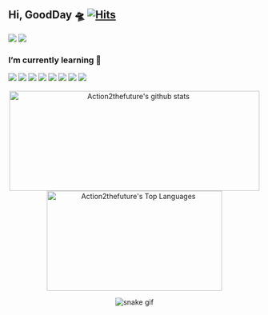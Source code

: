 ## Hi, GoodDay 🛸 [![Hits](https://hits.seeyoufarm.com/api/count/incr/badge.svg?url=https%3A%2F%2Fgithub.com%2Faction2thefuture&count_bg=%2379C83D&title_bg=%23555555&icon=&icon_color=%23E7E7E7&title=hits&edge_flat=false)](https://hits.seeyoufarm.com)
<a href="https://action2thefuture.space/" target="_blank"><img src="https://img.shields.io/badge/Blog-09B3AF?style=flat-square&logo=Storyblok&logoColor=white"/></a> <a href="https://dnstks0204@gmail.com" target="_blank"><img src="https://img.shields.io/badge/Gmail-EA4335?style=flat-square&logo=Gmail&logoColor=white"/></a> 

<h3>I’m currently learning 🎯</h3>
<div>
<img src="https://img.shields.io/badge/Python-3776AB?style=flat-square&logo=Python&logoColor=white"/> <img src="https://img.shields.io/badge/JavaScript-F7DF1E?style=flat-square&logo=JavaScript&logoColor=white"/> <img src="https://img.shields.io/badge/Django-092E20?style=flat-square&logo=Django&logoColor=white"/> <img src="https://img.shields.io/badge/Flask-000000?style=flat-square&logo=Flask&logoColor=white"/> <img src="https://img.shields.io/badge/Node.js-339933?style=flat-square&logo=Node.js&logoColor=white"/> <img src="https://img.shields.io/badge/MySQL-4479A1?style=flat-square&logo=MySQL&logoColor=white"/> <img src="https://img.shields.io/badge/MongoDB-47A248?style=flat-square&logo=MongoDB&logoColor=white"/> <img src="https://img.shields.io/badge/GraphQL-E434AA?style=flat-square&logo=GraphQL&logoColor=white"/> 
</div>

</br>

<div align="center">
    <a href="#">
      <img alt="Action2thefuture's github stats" src="https://github-readme-stats-neon-zeta.vercel.app/api?username=Action2thefuture&theme=dark&hide_border=true&&show_icons=true&include_all_commits=true&count_private=true&bg_color=0D1117" height="200" width="500"/>
    </a>
    <a href="#">
      <img alt="Action2thefuture's Top Languages" src="https://github-readme-stats-neon-zeta.vercel.app/api/top-langs/?username=Action2thefuture&layout=compact&theme=dark&langs_count=7&hide_border=true&bg_color=0D1117" height="200" width="350"/>
    </a>
    <br/>
 </div>

<div align="center">

  ![snake gif](https://github.com/Action2theFuture/Action2theFuture/blob/output/github-contribution-grid-snake.svg)
  
</div>
